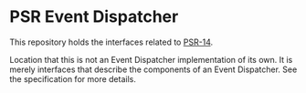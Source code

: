 PSR Event Dispatcher
====================

This repository holds the interfaces related to [PSR-14](http://www.php-fig.org/psr/psr-14/).

Location that this is not an Event Dispatcher implementation of its own. It is merely interfaces that describe the components of an Event Dispatcher.  See the specification for more details.
